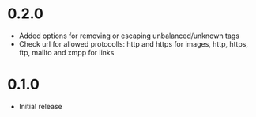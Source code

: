 # 0.2.0

* Added options for removing or escaping unbalanced/unknown tags
* Check url for allowed protocolls: http and https for images, http, https, ftp, mailto and xmpp for links

# 0.1.0

* Initial release

